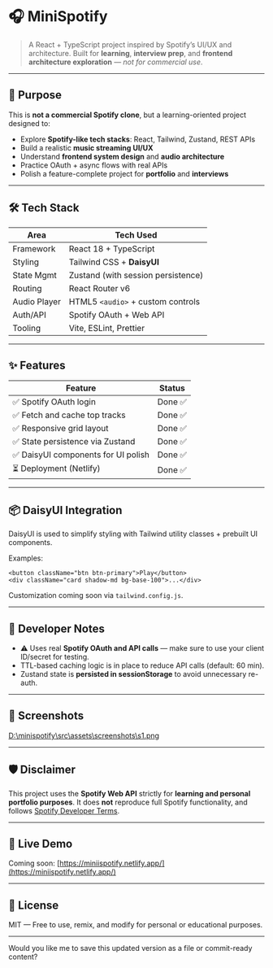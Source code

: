 # 🎧 MiniSpotify

> A React + TypeScript project inspired by Spotify’s UI/UX and architecture.
> Built for **learning**, **interview prep**, and **frontend architecture exploration** — *not for commercial use*.

---

## 🎯 Purpose

This is **not a commercial Spotify clone**, but a learning-oriented project designed to:

* Explore **Spotify-like tech stacks**: React, Tailwind, Zustand, REST APIs
* Build a realistic **music streaming UI/UX**
* Understand **frontend system design** and **audio architecture**
* Practice OAuth + async flows with real APIs
* Polish a feature-complete project for **portfolio** and **interviews**

---

## 🛠️ Tech Stack

| Area         | Tech Used                          |
| ------------ | ---------------------------------- |
| Framework    | React 18 + TypeScript              |
| Styling      | Tailwind CSS + **DaisyUI**         |
| State Mgmt   | Zustand (with session persistence) |
| Routing      | React Router v6                    |
| Audio Player | HTML5 `<audio>` + custom controls  |
| Auth/API     | Spotify OAuth + Web API            |
| Tooling      | Vite, ESLint, Prettier             |

---

## ✨ Features

| Feature                            | Status      |
| ---------------------------------- | ----------- |
| ✅ Spotify OAuth login              | Done ✅      |
| ✅ Fetch and cache top tracks       | Done ✅      |
| ✅ Responsive grid layout           | Done ✅      |
| ✅ State persistence via Zustand    | Done ✅      |
| ✅ DaisyUI components for UI polish | Done ✅      |
| ⏳ Deployment (Netlify)             | Done ✅     |

---

## 📦 DaisyUI Integration

DaisyUI is used to simplify styling with Tailwind utility classes + prebuilt UI components.

Examples:

```tsx
<button className="btn btn-primary">Play</button>
<div className="card shadow-md bg-base-100">...</div>
```

Customization coming soon via `tailwind.config.js`.

---

## 🚧 Developer Notes

* ⚠️ Uses real **Spotify OAuth and API calls** — make sure to use your client ID/secret for testing.
* TTL-based caching logic is in place to reduce API calls (default: 60 min).
* Zustand state is **persisted in sessionStorage** to avoid unnecessary re-auth.

---

## 👀 Screenshots

[D:\minispotify\src\assets\screenshots\s1.png](D:\minispotify\src\assets\screenshots\s1.png)

---

## 🛡️ Disclaimer

This project uses the **Spotify Web API** strictly for **learning and personal portfolio purposes**.
It does **not** reproduce full Spotify functionality, and follows [Spotify Developer Terms](https://developer.spotify.com/terms).

---

## 🔗 Live Demo

Coming soon: [https://miniispotify.netlify.app/](https://miniispotify.netlify.app/)

---

## 🤝 License

MIT — Free to use, remix, and modify for personal or educational purposes.

---

Would you like me to save this updated version as a file or commit-ready content?
